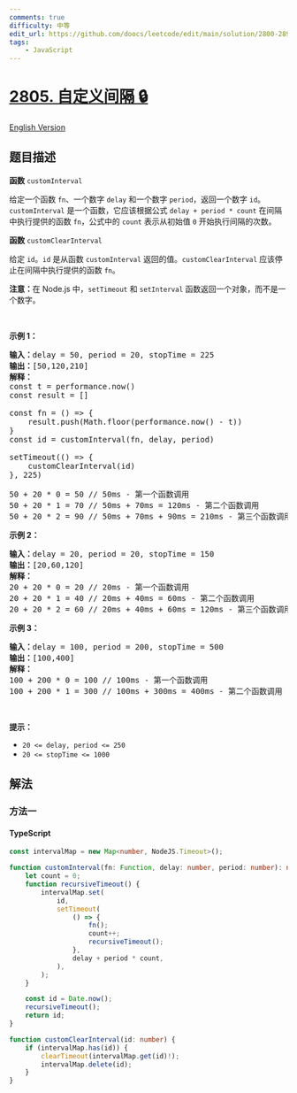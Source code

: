 ```yaml
---
comments: true
difficulty: 中等
edit_url: https://github.com/doocs/leetcode/edit/main/solution/2800-2899/2805.Custom%20Interval/README.md
tags:
    - JavaScript
---
```


<!-- problem:start -->

# [2805. 自定义间隔 🔒](https://leetcode.cn/problems/custom-interval)

[English Version](/solution/2800-2899/2805.Custom%20Interval/README_EN.md)

## 题目描述

<!-- description:start -->

<p><strong>函数</strong>&nbsp;<code>customInterval</code></p>

<p>给定一个函数 <code>fn</code>、一个数字 <code>delay</code> 和一个数字 <code>period</code>，返回一个数字 <code>id</code>。<code>customInterval</code> 是一个函数，它应该根据公式 <code>delay + period * count</code> 在间隔中执行提供的函数 <code>fn</code>，公式中的 <code>count</code> 表示从初始值 <code>0</code> 开始执行间隔的次数。</p>

<p><strong>函数</strong> <code>customClearInterval</code></p>

<p>给定 <code>id</code>。<code>id</code> 是从函数 <code>customInterval</code> 返回的值。<code>customClearInterval</code> 应该停止在间隔中执行提供的函数 <code>fn</code>。</p>

<p><strong>注意：</strong>在 Node.js 中，<code>setTimeout</code> 和 <code>setInterval</code> 函数返回一个对象，而不是一个数字。</p>

<p>&nbsp;</p>

<p><b>示例 1：</b></p>

<pre>
<strong>输入：</strong>delay = 50, period = 20, stopTime = 225
<strong>输出：</strong>[50,120,210]
<strong>解释：</strong>
const t = performance.now()&nbsp;&nbsp;
const result = []
&nbsp; &nbsp; &nbsp; &nbsp;&nbsp;
const fn = () =&gt; {
    result.push(Math.floor(performance.now() - t))
}
const id = customInterval(fn, delay, period)
        
setTimeout(() =&gt; {
    customClearInterval(id)
}, 225)

50 + 20 * 0 = 50 // 50ms - 第一个函数调用
50 + 20&nbsp;* 1 = 70 // 50ms + 70ms = 120ms - 第二个函数调用
50 + 20 * 2 = 90 // 50ms + 70ms + 90ms = 210ms - 第三个函数调用
</pre>

<p><strong class="example">示例 2：</strong></p>

<pre>
<strong>输入：</strong>delay = 20, period = 20, stopTime = 150
<strong>输出：</strong>[20,60,120]
<strong>解释：</strong>
20 + 20 * 0 = 20 // 20ms - 第一个函数调用
20 + 20&nbsp;* 1 = 40 // 20ms + 40ms = 60ms - 第二个函数调用
20 + 20 * 2 = 60 // 20ms + 40ms + 60ms = 120ms - 第三个函数调用
</pre>

<p><strong class="example">示例 3：</strong></p>

<pre>
<strong>输入：</strong>delay = 100, period = 200, stopTime = 500
<strong>输出：</strong>[100,400]
<strong>解释：</strong>
100 + 200 * 0 = 100 // 100ms - 第一个函数调用
100 + 200&nbsp;* 1 = 300 // 100ms + 300ms = 400ms - 第二个函数调用
</pre>

<p>&nbsp;</p>

<p><strong>提示：</strong></p>

<ul>
	<li><code>20 &lt;= delay, period &lt;= 250</code></li>
	<li><code>20 &lt;= stopTime &lt;= 1000</code></li>
</ul>

<!-- description:end -->

## 解法

<!-- solution:start -->

### 方法一

<!-- tabs:start -->

#### TypeScript

```ts
const intervalMap = new Map<number, NodeJS.Timeout>();

function customInterval(fn: Function, delay: number, period: number): number {
    let count = 0;
    function recursiveTimeout() {
        intervalMap.set(
            id,
            setTimeout(
                () => {
                    fn();
                    count++;
                    recursiveTimeout();
                },
                delay + period * count,
            ),
        );
    }

    const id = Date.now();
    recursiveTimeout();
    return id;
}

function customClearInterval(id: number) {
    if (intervalMap.has(id)) {
        clearTimeout(intervalMap.get(id)!);
        intervalMap.delete(id);
    }
}
```

<!-- tabs:end -->

<!-- solution:end -->

<!-- problem:end -->

